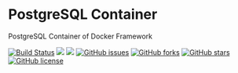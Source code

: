 # PostgreSQL Container
PostgreSQL Container of Docker Framework

[![Build Status](https://travis-ci.org/dockerframework/postgresql.svg?branch=master)](https://travis-ci.org/dockerframework/postgresql) [![](https://images.microbadger.com/badges/image/dockerframework/postgresql:12.3.svg)](https://microbadger.com/images/dockerframework/postgresql:12.3 "Layers") [![](https://images.microbadger.com/badges/version/dockerframework/postgresql:12.3.svg)](https://microbadger.com/images/dockerframework/postgresql:12.3 "Version") [![GitHub issues](https://img.shields.io/github/issues/dockerframework/postgresql.svg)](https://github.com/dockerframework/postgresql/issues) [![GitHub forks](https://img.shields.io/github/forks/dockerframework/postgresql.svg)](https://github.com/dockerframework/postgresql/network) [![GitHub stars](https://img.shields.io/github/stars/dockerframework/postgresql.svg)](https://github.com/dockerframework/postgresql/stargazers) [![GitHub license](https://img.shields.io/badge/license-MIT-blue.svg)](https://raw.githubusercontent.com/dockerframework/postgresql/master/LICENSE)
